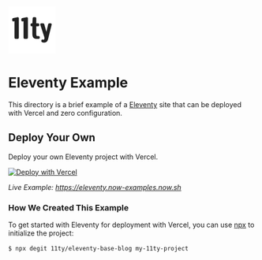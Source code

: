 ![Eleventy Logo](https://github.com/vercel/vercel/blob/master/packages/frameworks/logos/eleventy.svg)

# Eleventy Example

This directory is a brief example of a [Eleventy](https://www.11ty.io/) site that can be deployed with Vercel and zero
configuration.

## Deploy Your Own

Deploy your own Eleventy project with Vercel.

[![Deploy with Vercel](https://vercel.com/button)](https://vercel.com/import/project?template=https://github.com/vercel/vercel/tree/master/examples/eleventy)

_Live Example: https://eleventy.now-examples.now.sh_

### How We Created This Example

To get started with Eleventy for deployment with Vercel, you can use [npx](https://www.npmjs.com/package/npx) to
initialize the project:

```
$ npx degit 11ty/eleventy-base-blog my-11ty-project
```
